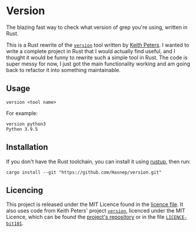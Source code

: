 # Version

The blazing fast way to check what version of grep you're using, written in Rust.

This is a Rust rewrite of the [`version`](https://github.com/bit101/version) tool written by [Keith Peters](http://www.bit-101.com/).
I wanted to write a complete project in Rust that I would actually find useful, and I thought it would be funny to rewrite such a simple tool in Rust.
The code is super messy for now, I just got the main functionality working and am going back to refactor it into something maintainable.

## Usage

```shell
version <tool name>
```

For example:

```text
version python3
Python 3.9.5
```

## Installation

If you don't have the Rust toolchain, you can install it using [rustup](https://rustup.rs), then run:

```shell
cargo install --git "https://github.com/Hasnep/version.git"
```

## Licencing

This project is released under the MIT Licence found in the [licence file](LICENCE).
It also uses code from Keith Peters' project [`version`](https://github.com/bit101/version), licenced under the MIT Licence, which can be found the [project's repository](https://github.com/bit101/version/blob/master/LICENSE) or in the file [`LICENCE-bit101`](LICENCE-bit101).
